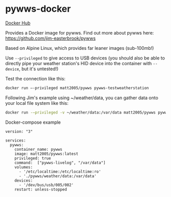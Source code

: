 # pywws-docker
[Docker Hub](https://hub.docker.com/r/matt2005/pywws/)

Provides a Docker image for pywws. Find out more about pywws here: https://github.com/jim-easterbrook/pywws

Based on Alpine Linux, which provides far leaner images (sub-100mb!)

Use `--privileged` to give access to USB devices (you should also be able to directly pipe your weather station's HID device into the container with `--device`, but it's untested!)

Test the connection like this:
```bash
docker run –-privileged matt2005/pywws pywws-testweatherstation
```

Following Jim's example using ~/weather/data, you can gather data onto your local file system like this:
```bash
docker run -–privileged -v ~/weather/data:/var/data matt2005/pywws pywws-livelog /var/data
```

Docker-compose example
```docker
version: "3"

services:
  pywws:
    container_name: pywws
    image: matt2005/pywws:latest
    privileged: true
    command:  ["pywws-livelog", "/var/data"]
    volumes:
      - '/etc/localtime:/etc/localtime:ro'
      - './pywws/weather/data:/var/data'
    devices:
      - '/dev/bus/usb/005/002'
    restart: unless-stopped
```
